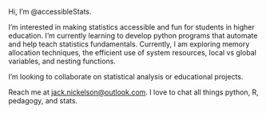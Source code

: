 Hi, I’m @accessibleStats.

I’m interested in making statistics accessible and fun for students in higher education. 
I’m currently learning to develop python programs that automate and help teach statistics fundamentals. Currently, I am exploring memory allocation 
techniques, the efficient use of system resources, local vs global variables, and nesting functions.

I’m looking to collaborate on statistical analysis or educational projects.

Reach me at jack.nickelson@outlook.com. I love to chat all things python, R, pedagogy, and stats.
